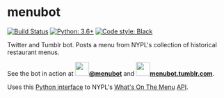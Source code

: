 # menubot

[![Build Status](https://travis-ci.org/hugovk/menubot.svg?branch=master)](https://travis-ci.org/hugovk/menubot)
[![Python: 3.6+](https://img.shields.io/badge/python-3.6+-blue.svg)](https://www.python.org/downloads/)
[![Code style: Black](https://img.shields.io/badge/code%20style-black-000000.svg)](https://github.com/psf/black)


Twitter and Tumblr bot. Posts a menu from NYPL's collection of historical restaurant menus.

See the bot in action at 
**<a href="https://twitter.com/menubot"><img width=32 height=32 src="https://abs.twimg.com/favicons/favicon.ico">@menubot</a>**
and
**<a href="https://menubot.tumblr.com/"><img width=32 height=32 src="https://secure.assets.tumblr.com/images/favicons/favicon.ico">menubot.tumblr.com</a>**.

Uses this [Python interface](https://github.com/hugovk/whatsonthemenu) to NYPL's [What's On The Menu](http://menus.nypl.org/) [API](https://github.com/NYPL/menus-api).
